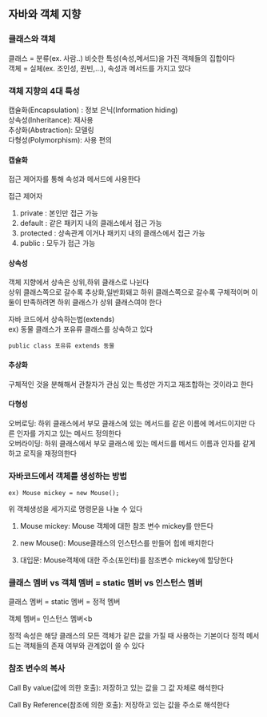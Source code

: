 ## 자바와 객체 지향
### 클래스와 객체
클래스 = 분류(ex. 사람..) 비슷한 특성(속성,메서드)을 가진 객체들의 집합이다<br/>
객체 = 실체(ex. 조인성, 원빈,...), 속성과 메서드를 가지고 있다

### 객체 지향의 4대 특성 
캡슐화(Encapsulation) : 정보 은닉(Information hiding)<br/>
상속성(Inheritance): 재사용<br/>
추상화(Abstraction): 모델링<br/>
다형성(Polymorphism): 사용 편의

#### 캡슐화
접근 제어자를 통해 속성과 메서드에 사용한다<br/>

접근 제어자
  1. private : 본인만 접근 가능
  2. default : 같은 패키지 내의 클래스에서 접근 가능
  3. protected : 상속관계 이거나 패키지 내의 클래스에서 접근 가능
  4. public : 모두가 접근 가능

#### 상속성
객체 지향에서 상속은 상위,하위 클래스로 나뉜다<br/>
상위 클래스쪽으로 갈수록 추상화,일반화돼고 하위 클래스쪽으로 갈수록 구체적이며 이 둘이 만족하려면 하위 클래스가 상위 클래스여야 한다<br/>

자바 코드에서 상속하는법(extends)<br/>
ex) 동물 클래스가 포유류 클래스를 상속하고 있다<br/>

    public class 포유류 extends 동물

#### 추상화
구체적인 것을 분해해서 관찰자가 관심 있는 특성만 가지고 재조합하는 것이라고 한다<br/>

#### 다형성
오버로딩: 하위 클래스에서 부모 클래스에 있는 메서드를 같은 이름에 메서드이지만 다른 인자를 가지고 있는 메서드 정의한다<br/>
오버라이딩: 하위 클래스에서 부모 클래스에 있는 메서드를 메서드 이름과 인자를 같게하고 로직을 재정의한다

### 자바코드에서 객체를 생성하는 방법

    ex) Mouse mickey = new Mouse();

위 객체생성을 세가지로 명령문을 나눌 수 있다<br/>

1. Mouse mickey: Mouse 객체에 대한 참조 변수 mickey를 만든다<br/>

2. new Mouse(): Mouse클래스의 인스턴스를 만들어 힙에 배치한다

3. 대입문: Mouse객체에 대한 주소(포인터)를 참조변수 mickey에 할당한다

### 클래스 멤버 vs 객체 멤버 = static 멤버 vs 인스턴스 멤버

클래스 멤버 = static 멤버 = 정적 멤버<br/>

객체 멤버= 인스턴스 멤버<b

정적 속성은 해당 클래스의 모든 객체가 같은 값을 가질 때 사용하는 기본이다
정적 메서드는 객체들의 존재 여부와 관계없이 쓸 수 있다<br/>

### 참조 변수의 복사

Call By value(값에 의한 호출): 저장하고 있는 값을 그 값 자체로 해석한다

Call By Reference(참조에 의한 호출): 저장하고 있는 값을 주소로 해석한다










